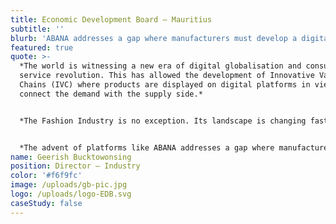 ```yaml
---
title: Economic Development Board – Mauritius
subtitle: ''
blurb: 'ABANA addresses a gap where manufacturers must develop a digital identity that can be connected directly to a new generation of buyers and respond to their exigencies in fashion.'
featured: true
quote: >-
  *The world is witnessing a new era of digital globalisation and consumer
  service revolution. This has allowed the development of Innovative Value
  Chains (IVC) where products are displayed on digital platforms in view to
  connect the demand with the supply side.*


  *The Fashion Industry is no exception. Its landscape is changing fast, particularly with the emergence of a new middle class in Africa that favours digital technology, which results in a growing number of consumers that is being facilitated through an improvement in electronic payment services.*


  *The advent of platforms like ABANA addresses a gap where manufacturers must develop a digital identity that can be connected directly to buyers to respond to their exigencies in fashion, taking into consideration the demand of the new generations. ABANA stands as a ‘one-stop shop’ to address the challenges of developing a world-class product from yarn to fashion, and gives a boost to Trade & Business with Africa. In this process, Mauritius leads the UNCTAD Productive Capacities Index standing as an unflinching partner and positions itself as a strategic hub for the region.*
name: Geerish Bucktowonsing
position: Director – Industry
color: '#f6f9fc'
image: /uploads/gb-pic.jpg
logo: /uploads/logo-EDB.svg
caseStudy: false
---
```

